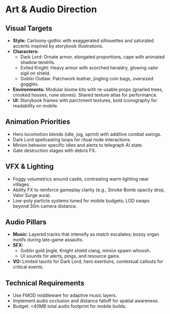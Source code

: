 # Art & Audio Direction

## Visual Targets
- **Style:** Cartoony-gothic with exaggerated silhouettes and saturated accents inspired by storybook illustrations.
- **Characters:**
  - Dark Lord: Ornate armor, elongated proportions, cape with animated shadow tendrils.
  - Exiled Knight: Heavy armor with scorched heraldry, glowing valor sigil on shield.
  - Goblin Outlaw: Patchwork leather, jingling coin bags, oversized goggles.
- **Environments:** Modular biome kits with re-usable props (gnarled trees, crooked houses, rune stones). Shared texture atlas for performance.
- **UI:** Storybook frames with parchment textures, bold iconography for readability on mobile.

## Animation Priorities
- Hero locomotion blends (idle, jog, sprint) with additive combat swings.
- Dark Lord spellcasting loops for ritual node interactions.
- Minion behavior specific idles and alerts to telegraph AI state.
- Gate destruction stages with debris FX.

## VFX & Lighting
- Foggy volumetrics around castle, contrasting warm lighting near villages.
- Ability FX to reinforce gameplay clarity (e.g., Smoke Bomb opacity drop, Valor Surge aura).
- Low-poly particle systems tuned for mobile budgets; LOD swaps beyond 30m camera distance.

## Audio Pillars
- **Music:** Layered tracks that intensify as match escalates; bossy organ motifs during late-game assaults.
- **SFX:**
  - Goblin gold jingle, Knight shield clang, minion spawn whoosh.
  - UI sounds for alerts, pings, and resource gains.
- **VO:** Limited taunts for Dark Lord, hero exertions, contextual callouts for critical events.

## Technical Requirements
- Use FMOD middleware for adaptive music layers.
- Implement audio occlusion and distance falloff for spatial awareness.
- Budget: <40MB total audio footprint for mobile builds.
